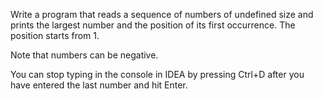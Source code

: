 Write a program that reads a sequence of numbers of undefined size and prints the largest number and the position of its first occurrence. The position starts from 1.

Note that numbers can be negative.

You can stop typing in the console in IDEA by pressing Ctrl+D after you have entered the last number and hit Enter.
